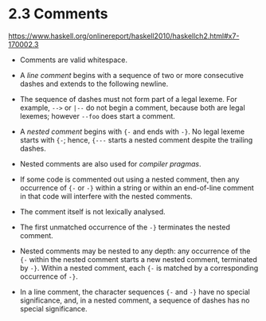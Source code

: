 # 2.3 Comments

https://www.haskell.org/onlinereport/haskell2010/haskellch2.html#x7-170002.3

* Comments are valid whitespace.

* A *line comment* begins with a sequence of 
  two or more consecutive dashes and 
  extends to the following newline.

* The sequence of dashes must not form part of a legal lexeme. 
  For example, `-->` or `|--` do not begin a comment, 
  because both are legal lexemes; 
  however `--foo` does start a comment.

* A *nested comment* begins with `{-` and ends with `-}`. 
  No legal lexeme starts with `{-`; 
  hence, `{---` starts a nested comment despite the trailing dashes.

* Nested comments are also used for *compiler pragmas*.

* If some code is commented out using a nested comment, 
  then any occurrence of `{-` or `-}` 
  within a string or 
  within an end-of-line comment 
  in that code will interfere with the nested comments.

* The comment itself is not lexically analysed.

* The first unmatched occurrence of the `-}` terminates the nested comment.

* Nested comments may be nested to any depth: 
  any occurrence of the `{-` within the nested comment
  starts a new nested comment, terminated by `-}`. 
  Within a nested comment, each `{-` is matched 
  by a corresponding occurrence of `-}`.

* In a line comment, the character sequences `{-` and `-}` 
  have no special significance, and, in a nested comment, 
  a sequence of dashes has no special significance.
